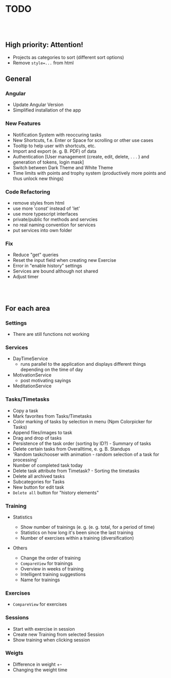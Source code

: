 # TODO

<br>

<br>

## High priority: Attention!

- Projects as categories to sort (different sort options)
- Remove `style=...` from html

## General

### Angular

- Update Angular Version
- Simplified installation of the app

### New Features

- Notification System with reoccuring tasks
- New Shortcuts, f.e. Enter or Space for scrolling or other use cases
- Tooltip to help user with shortcuts, etc.
- Import and export (e. g. B. PDF) of data
- Authentication [User management (create, edit, delete, . . . ) and generation of tokens, login mask]
- Switch between Dark Theme and White Theme
- Time limits with points and trophy system (productively more points and thus unlock new things)

### Code Refactoring

- remove styles from html
- use more 'const' instead of 'let'
- use more typescript interfaces
- private/public for methods and servcies
- no real naming convention for services
- put services into own folder

### Fix

- Reduce "get" queries
- Reset the input field when creating new Exercise
- Error in "enable history" settings
- Services are bound although not shared
- Adjust timer

<br>

<br>

## For each area

### Settings

- There are still functions not working

### Services

- DayTimeService
  - runs parallel to the application and displays different things depending on the time of day
- MotivationService
  - post motivating sayings
- MeditationService

### Tasks/Timetasks

- Copy a task
- Mark favorites from Tasks/Timetasks
- Color marking of tasks by selection in menu (Npm Colorpicker for Tasks)
- Append files/images to task
- Drag and drop of tasks
- Persistence of the task order (sorting by ID?) - Summary of tasks
- Delete certain tasks from Overalltime, e. g. B. Standups
- 'Random taskchooser with animation - random selection of a task for processing'
- Number of completed task today
- Delete task attribute from Timetask? - Sorting the timetasks
- Delete all archived tasks
- Subcategories for Tasks
- New button for edit task
- `Delete all` button for "history elements"

### Training

- Statistics

  - Show number of trainings (e. g. (e. g. total, for a period of time)
  - Statistics on how long it's been since the last training
  - Number of exercises within a training (diversification)

- Others
  - Change the order of training
  - `CompareView` for trainings
  - Overview in weeks of training
  - Intelligent training suggestions
  - Name for trainings

### Exercises

- `CompareView` for exercises

### Sessions

- Start with exercise in session
- Create new Training from selected Session
- Show training when clicking session

### Weigts

- Difference in weight +-
- Changing the weight time
